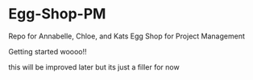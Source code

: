 # Egg-Shop-PM
Repo for Annabelle, Chloe, and Kats Egg Shop for Project Management

Getting started woooo!! 

this will be improved later but its just a filler for now

